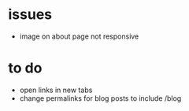 # issues
* image on about page not responsive

# to do
* open links in new tabs
* change permalinks for blog posts to include /blog
